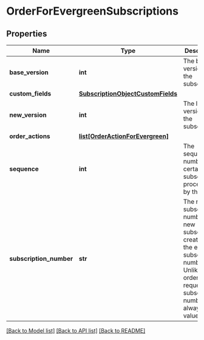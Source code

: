 # OrderForEvergreenSubscriptions

## Properties
Name | Type | Description | Notes
------------ | ------------- | ------------- | -------------
**base_version** | **int** | The base version of the subscription. | [optional] 
**custom_fields** | [**SubscriptionObjectCustomFields**](SubscriptionObjectCustomFields.md) |  | [optional] 
**new_version** | **int** | The latest version of the subscription. | [optional] 
**order_actions** | [**list[OrderActionForEvergreen]**](OrderActionForEvergreen.md) |  | [optional] 
**sequence** | **int** | The sequence number of a certain subscription processed by the order. | [optional] 
**subscription_number** | **str** | The new subscription number for a new subscription created, or the existing subscription number. Unlike the order request, the subscription number here always has a value. | [optional] 

[[Back to Model list]](../README.md#documentation-for-models) [[Back to API list]](../README.md#documentation-for-api-endpoints) [[Back to README]](../README.md)


